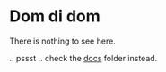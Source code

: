 Dom di dom
============

There is nothing to see here.

.. pssst .. check the [docs](./docs/ReadMe.md) folder instead.